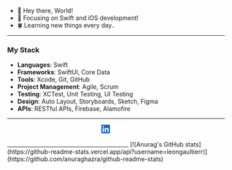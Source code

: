 
- 👋 Hey there, World!
- 👀 Focusing on Swift and iOS development!
- 🍀 Learning new things every day..

___________________________________________

### My Stack
- **Languages**: Swift
- **Frameworks**: SwiftUI, Core Data
- **Tools**: Xcode, Git, GitHub
- **Project Management**: Agile, Scrum
- **Testing**: XCTest, Unit Testing, UI Testing
- **Design**: Auto Layout, Storyboards, Sketch, Figma
- **APIs**: RESTful APIs, Firebase, Alamofire

____________________________________________

<p align="center">
  <a href="https://linkedin.com/in/leon_gaultier"><img src="assets/linkedin1.svg" alt="LinkedIn" width="20" height="20"></a>
  <a href="https://instagram.com/in/leon_gaultier"><img src="assets/instagram1.svg" alt="Instagram" width="20" height="20"></a>
  <a href="https://x.com/leon_gaultier"><img src="assets/x2.svg" alt="Twitter" width="20" height="20"></a>
</p>
____________________________________________
[![Anurag's GitHub stats](https://github-readme-stats.vercel.app/api?username=leongaultierr)](https://github.com/anuraghazra/github-readme-stats)
